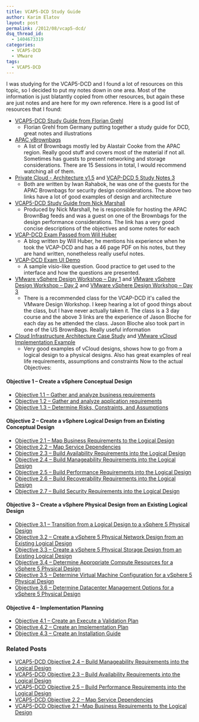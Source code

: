 ```yaml
---
title: VCAP5-DCD Study Guide
author: Karim Elatov
layout: post
permalink: /2012/08/vcap5-dcd/
dsq_thread_id:
  - 1404673319
categories:
  - VCAP5-DCD
  - VMware
tags:
  - VCAP5-DCD
---
```

I was studying for the VCAP5-DCD and I found a lot of resources on this topic, so I decided to put my notes down in one area. Most of the information is just blatantly copied from other resources, but again these are just notes and are here for my own reference. Here is a good list of resources that I found:

*   <a href="http://www.virten.net/vcap5-dcd-study-guide/" onclick="javascript:_gaq.push(['_trackEvent','outbound-article','http://www.virten.net/vcap5-dcd-study-guide/']);">VCAP5-DCD Study Guide from Florian Grehl </a> 
    *   Florian Grehl from Germany putting together a study guide for DCD, great notes and illustrations
*   <a href="http://www.demitasse.co.nz/wordpress2/vcap-brownbags/" onclick="javascript:_gaq.push(['_trackEvent','outbound-article','http://www.demitasse.co.nz/wordpress2/vcap-brownbags/']);">APAC vBrownbags</a> 
    *   A list of Brownbags mostly led by Alastair Cooke from the APAC region. Really good stuff and covers most of the material if not all. Sometimes has guests to present networking and storage considerations. There are 15 Sessions in total, I would recommend watching all of them.
*   <a href="http://communities.vmware.com/docs/DOC-19627" onclick="javascript:_gaq.push(['_trackEvent','outbound-article','http://communities.vmware.com/docs/DOC-19627']);">Private Cloud - Architecture v1.5</a> and <a href="http://communities.vmware.com/docs/DOC-19871" onclick="javascript:_gaq.push(['_trackEvent','outbound-article','http://communities.vmware.com/docs/DOC-19871']);">VCAP-DCD 5 Study Notes 3</a> 
    *   Both are written by Iwan Rahabok, he was one of the guests for the APAC Brownbags for security design considerations. The above two links have a lot of good examples of design and architecture
*   <a href="http://www.virtualnetworkdesign.com/vcap5-dcd-study-guide/" onclick="javascript:_gaq.push(['_trackEvent','outbound-article','http://www.virtualnetworkdesign.com/vcap5-dcd-study-guide/']);">VCAP5-DCD Study Guide from Nick Marshall</a> 
    *   Produced by Nick Marshall, he is responsible for hosting the APAC BrownBag feeds and was a guest on one of the Brownbags for the design performance considerations. The link has a very good concise descriptions of the objectives and some notes for each
*   <a href="http://virtualsmb.blogspot.com/" onclick="javascript:_gaq.push(['_trackEvent','outbound-article','http://virtualsmb.blogspot.com/']);">VCAP-DCD Exam Passed from Will Huber</a> 
    *   A blog written by Will Huber, he mentions his experience when he took the VCAP-DCD and has a 46 page PDF on his notes, but they are hand written, nonetheless really useful notes.
*   <a href="http://mylearn.vmware.com/courseware/82525/VCAPDCD_Tutorial.swf" onclick="javascript:_gaq.push(['_trackEvent','outbound-article','http://mylearn.vmware.com/courseware/82525/VCAPDCD_Tutorial.swf']);">VCAP-DCD Exam UI Demo</a> 
    *   A sample visio-like question. Good practice to get used to the interface and how the questions are presented.
*   <a href="http://www.boche.net/blog/index.php/2010/10/27/vmware-vsphere-design-workshop-day-1/" onclick="javascript:_gaq.push(['_trackEvent','outbound-article','http://www.boche.net/blog/index.php/2010/10/27/vmware-vsphere-design-workshop-day-1/']);">VMware vSphere Design Workshop – Day 1</a> and <a href="http://www.boche.net/blog/index.php/2010/10/28/vmware-vsphere-design-workshop-day-2/" onclick="javascript:_gaq.push(['_trackEvent','outbound-article','http://www.boche.net/blog/index.php/2010/10/28/vmware-vsphere-design-workshop-day-2/']);">VMware vSphere Design Workshop – Day 2</a> and <a href="http://www.boche.net/blog/index.php/2010/10/29/vmware-vsphere-design-workshop-day-3/" onclick="javascript:_gaq.push(['_trackEvent','outbound-article','http://www.boche.net/blog/index.php/2010/10/29/vmware-vsphere-design-workshop-day-3/']);">VMware vSphere Design Workshop – Day 3</a> 
    *   There is a recommended class for the VCAP-DCD it's called the VMware Design Workshop. I keep hearing a lot of good things about the class, but I have never actually taken it. The class is a 3 day course and the above 3 links are the experience of Jason Bloche for each day as he attended the class. Jason Bloche also took part in one of the US BrownBags. Really useful information
*   <a href="http://www.vmware.com/files/pdf/techpaper/cloud-infrastructure-achitecture-case-study.pdf" onclick="javascript:_gaq.push(['_trackEvent','download','http://www.vmware.com/files/pdf/techpaper/cloud-infrastructure-achitecture-case-study.pdf']);">Cloud Infrastructure Architecture Case Study</a> and <a href="http://www.vmware.com/files/pdf/VMware-vCloud-Implementation-Example-ServiceProvider.pdf" onclick="javascript:_gaq.push(['_trackEvent','download','http://www.vmware.com/files/pdf/VMware-vCloud-Implementation-Example-ServiceProvider.pdf']);">VMware vCloud Implementation Example</a> 
    *   Very good examples of vCloud designs, shows how to go from a logical design to a physical designs. Also has great examples of real life requirements, assumptions and constraints Now to the actual Objectives: 

#### Objective 1 – Create a vSphere Conceptual Design

*   <a href="http://virtuallyhyper.com/2012/08/vcap5-dcd-objective-1-1-gather-and-analyze-business-requirements" onclick="javascript:_gaq.push(['_trackEvent','outbound-article','http://virtuallyhyper.com/2012/08/vcap5-dcd-objective-1-1-gather-and-analyze-business-requirements']);">Objective 1.1 – Gather and analyze business requirements</a> 
*   <a href="http://virtuallyhyper.com/2012/08/vcap5-dcd-objective-1-2-gather-and-analyze-application-requirements" onclick="javascript:_gaq.push(['_trackEvent','outbound-article','http://virtuallyhyper.com/2012/08/vcap5-dcd-objective-1-2-gather-and-analyze-application-requirements']);">Objective 1.2 – Gather and analyze application requirements</a> 
*   <a href="http://virtuallyhyper.com/2012/08/vcap5-dcd-objective-1-3-determine-risks-constraints-and-assumptions" onclick="javascript:_gaq.push(['_trackEvent','outbound-article','http://virtuallyhyper.com/2012/08/vcap5-dcd-objective-1-3-determine-risks-constraints-and-assumptions']);">Objective 1.3 – Determine Risks, Constraints, and Assumptions</a>

#### Objective 2 – Create a vSphere Logical Design from an Existing Conceptual Design

*   <a href="http://virtuallyhyper.com/2012/08/vcap5-dcd-objective-2-1-map-business-requirements-to-the-logical-design" onclick="javascript:_gaq.push(['_trackEvent','outbound-article','http://virtuallyhyper.com/2012/08/vcap5-dcd-objective-2-1-map-business-requirements-to-the-logical-design']);">Objective 2.1 – Map Business Requirements to the Logical Design</a> 
*   <a href="http://virtuallyhyper.com/2012/08/vcap5-dcd-objective-2-2-map-service-dependencies" onclick="javascript:_gaq.push(['_trackEvent','outbound-article','http://virtuallyhyper.com/2012/08/vcap5-dcd-objective-2-2-map-service-dependencies']);">Objective 2.2 – Map Service Dependencies</a> 
*   <a href="http://virtuallyhyper.com/2012/08/vcap5-dcd-objective-2-3-build-availability-requirements-into-the-logical-design" onclick="javascript:_gaq.push(['_trackEvent','outbound-article','http://virtuallyhyper.com/2012/08/vcap5-dcd-objective-2-3-build-availability-requirements-into-the-logical-design']);">Objective 2.3 – Build Availability Requirements into the Logical Design</a> 
*   <a href="http://virtuallyhyper.com/2012/08/vcap5-dcd-objective-2-4-build-manageability-requirements-into-the-logical-design" onclick="javascript:_gaq.push(['_trackEvent','outbound-article','http://virtuallyhyper.com/2012/08/vcap5-dcd-objective-2-4-build-manageability-requirements-into-the-logical-design']);">Objective 2.4 – Build Manageability Requirements into the Logical Design</a> 
*   <a href="http://virtuallyhyper.com/2012/08/vcap5-dcd-objective-2-5-build-performance-requirements-into-the-logical-design" onclick="javascript:_gaq.push(['_trackEvent','outbound-article','http://virtuallyhyper.com/2012/08/vcap5-dcd-objective-2-5-build-performance-requirements-into-the-logical-design']);">Objective 2.5 – Build Performance Requirements into the Logical Design</a> 
*   <a href="http://virtuallyhyper.com/2012/08/vcap5-dcd-objective-2-6-build-recoverability-requirements-into-the-logical-design" onclick="javascript:_gaq.push(['_trackEvent','outbound-article','http://virtuallyhyper.com/2012/08/vcap5-dcd-objective-2-6-build-recoverability-requirements-into-the-logical-design']);">Objective 2.6 – Build Recoverability Requirements into the Logical Design</a> 
*   <a href="http://virtuallyhyper.com/2012/08/vcap5-dcd-objective-2-7-build-security-requirements-into-the-logical-design" onclick="javascript:_gaq.push(['_trackEvent','outbound-article','http://virtuallyhyper.com/2012/08/vcap5-dcd-objective-2-7-build-security-requirements-into-the-logical-design']);">Objective 2.7 – Build Security Requirements into the Logical Design</a>

#### Objective 3 – Create a vSphere Physical Design from an Existing Logical Design

*   <a href="http://virtuallyhyper.com/2012/08/vcap5-dcd-objective-3-1-transition-from-a-logical-design-to-a-vsphere-5-physical-design" onclick="javascript:_gaq.push(['_trackEvent','outbound-article','http://virtuallyhyper.com/2012/08/vcap5-dcd-objective-3-1-transition-from-a-logical-design-to-a-vsphere-5-physical-design']);">Objective 3.1 – Transition from a Logical Design to a vSphere 5 Physical Design</a> 
*   <a href="http://virtuallyhyper.com/2012/08/vcap5-dcd-objective-3-2-create-a-vsphere-5-physical-network-design-from-an-existing-logical-design/" onclick="javascript:_gaq.push(['_trackEvent','outbound-article','http://virtuallyhyper.com/2012/08/vcap5-dcd-objective-3-2-create-a-vsphere-5-physical-network-design-from-an-existing-logical-design/']);">Objective 3.2 – Create a vSphere 5 Physical Network Design from an Existing Logical Design</a> 
*   <a href="http://virtuallyhyper.com/2012/08/vcap5-dcd-objective-3-3-create-a-vsphere-5-physical-storage-design-from-an-existing-logical-design/" onclick="javascript:_gaq.push(['_trackEvent','outbound-article','http://virtuallyhyper.com/2012/08/vcap5-dcd-objective-3-3-create-a-vsphere-5-physical-storage-design-from-an-existing-logical-design/']);">Objective 3.3 – Create a vSphere 5 Physical Storage Design from an Existing Logical Design</a> 
*   <a href="http://virtuallyhyper.com/2012/09/vcap5-dcd-objective-3-4-determine-appropriate-compute-resources-for-a-vsphere-5-physical-design" onclick="javascript:_gaq.push(['_trackEvent','outbound-article','http://virtuallyhyper.com/2012/09/vcap5-dcd-objective-3-4-determine-appropriate-compute-resources-for-a-vsphere-5-physical-design']);">Objective 3.4 – Determine Appropriate Compute Resources for a vSphere 5 Physical Design</a> 
*   <a href="http://virtuallyhyper.com/2012/09/vcap5-dcd-objective-3-5-determine-virtual-machine-configuration-for-a-vsphere-5-physical-design/" onclick="javascript:_gaq.push(['_trackEvent','outbound-article','http://virtuallyhyper.com/2012/09/vcap5-dcd-objective-3-5-determine-virtual-machine-configuration-for-a-vsphere-5-physical-design/']);">Objective 3.5 – Determine Virtual Machine Configuration for a vSphere 5 Physical Design</a> 
*   <a href="http://virtuallyhyper.com/2012/09/vcap5-dcd-objective-3-6-determine-datacenter-management-options-for-a-vsphere-5-physical-design/" onclick="javascript:_gaq.push(['_trackEvent','outbound-article','http://virtuallyhyper.com/2012/09/vcap5-dcd-objective-3-6-determine-datacenter-management-options-for-a-vsphere-5-physical-design/']);">Objective 3.6 – Determine Datacenter Management Options for a vSphere 5 Physical Design</a>

#### Objective 4 – Implementation Planning

*   <a href="http://virtuallyhyper.com/2012/09/vcap5-dcd-objective-4-1-create-an-execute-a-validation-plan/" onclick="javascript:_gaq.push(['_trackEvent','outbound-article','http://virtuallyhyper.com/2012/09/vcap5-dcd-objective-4-1-create-an-execute-a-validation-plan/']);">Objective 4.1 – Create an Execute a Validation Plan</a> 
*   <a href="http://virtuallyhyper.com/2012/09/vcap5-dcd-objective-4-2-create-an-implementation-plan/" onclick="javascript:_gaq.push(['_trackEvent','outbound-article','http://virtuallyhyper.com/2012/09/vcap5-dcd-objective-4-2-create-an-implementation-plan/']);">Objective 4.2 – Create an Implementation Plan</a> 
*   [Objective 4.3 – Create an Installation Guide][1]

<div class="SPOSTARBUST-Related-Posts">
  <H3>
    Related Posts
  </H3>
  
  <ul class="entry-meta">
    <li class="SPOSTARBUST-Related-Post">
      <a title="VCAP5-DCD Objective 2.4 – Build Manageability Requirements into the Logical Design" href="http://virtuallyhyper.com/2012/08/vcap5-dcd-objective-2-4-build-manageability-requirements-into-the-logical-design/" onclick="javascript:_gaq.push(['_trackEvent','outbound-article','http://virtuallyhyper.com/2012/08/vcap5-dcd-objective-2-4-build-manageability-requirements-into-the-logical-design/']);" rel="bookmark">VCAP5-DCD Objective 2.4 – Build Manageability Requirements into the Logical Design</a>
    </li>
    <li class="SPOSTARBUST-Related-Post">
      <a title="VCAP5-DCD Objective 2.3 – Build Availability Requirements into the Logical Design" href="http://virtuallyhyper.com/2012/08/vcap5-dcd-objective-2-3-build-availability-requirements-into-the-logical-design/" onclick="javascript:_gaq.push(['_trackEvent','outbound-article','http://virtuallyhyper.com/2012/08/vcap5-dcd-objective-2-3-build-availability-requirements-into-the-logical-design/']);" rel="bookmark">VCAP5-DCD Objective 2.3 – Build Availability Requirements into the Logical Design</a>
    </li>
    <li class="SPOSTARBUST-Related-Post">
      <a title="VCAP5-DCD Objective 2.5 – Build Performance Requirements into the Logical Design" href="http://virtuallyhyper.com/2012/08/vcap5-dcd-objective-2-5-build-performance-requirements-into-the-logical-design/" onclick="javascript:_gaq.push(['_trackEvent','outbound-article','http://virtuallyhyper.com/2012/08/vcap5-dcd-objective-2-5-build-performance-requirements-into-the-logical-design/']);" rel="bookmark">VCAP5-DCD Objective 2.5 – Build Performance Requirements into the Logical Design</a>
    </li>
    <li class="SPOSTARBUST-Related-Post">
      <a title="VCAP5-DCD Objective 2.2 – Map Service Dependencies" href="http://virtuallyhyper.com/2012/08/vcap5-dcd-objective-2-2-map-service-dependencies/" onclick="javascript:_gaq.push(['_trackEvent','outbound-article','http://virtuallyhyper.com/2012/08/vcap5-dcd-objective-2-2-map-service-dependencies/']);" rel="bookmark">VCAP5-DCD Objective 2.2 – Map Service Dependencies</a>
    </li>
    <li class="SPOSTARBUST-Related-Post">
      <a title="VCAP5-DCD Objective 2.1 –Map Business Requirements to the Logical Design" href="http://virtuallyhyper.com/2012/08/vcap5-dcd-objective-2-1-map-business-requirements-to-the-logical-design/" onclick="javascript:_gaq.push(['_trackEvent','outbound-article','http://virtuallyhyper.com/2012/08/vcap5-dcd-objective-2-1-map-business-requirements-to-the-logical-design/']);" rel="bookmark">VCAP5-DCD Objective 2.1 –Map Business Requirements to the Logical Design</a>
    </li>
  </ul>
</div>


 [1]: virtuallyhyper.com/2012/09/vcap5-dcd-objective-4-3-create-an-installation-guide/